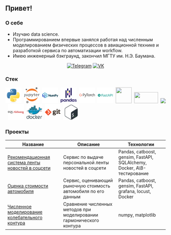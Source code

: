## Привет!

### О себе
- Изучаю data science.
- Программированием впервые занялся работая над численным моделированием физических процессов в авиационной технике и разработкой сервиса по автоматизации workflow.
- Имею инженерный бэкграунд, закончил МГТУ им. Н.Э. Баумана.

<div align="center">
  
  <a href="">[![Telegram](https://img.shields.io/badge/-Telegram-27A7E7?style=for-the-badge&logo=telegram)](https://t.me/Ivan_Litvinov_92)</a>
  <a href="">[![VK](https://img.shields.io/badge/VK-blue?logo=VK&logoColor=white&style=for-the-badge)](https://vk.com/ivan_litvinov)</a>

</div>

### Стек

<div>
<img src="https://raw.githubusercontent.com/devicons/devicon/1119b9f84c0290e0f0b38982099a2bd027a48bf1/icons/python/python-original.svg" width="50" height="50">&nbsp;
<img src="https://raw.githubusercontent.com/devicons/devicon/1119b9f84c0290e0f0b38982099a2bd027a48bf1/icons/jupyter/jupyter-original-wordmark.svg" width="50" height="50">&nbsp;
<img src="https://raw.githubusercontent.com/devicons/devicon/1119b9f84c0290e0f0b38982099a2bd027a48bf1/icons/numpy/numpy-original-wordmark.svg" height="50">&nbsp;
<img src="https://raw.githubusercontent.com/devicons/devicon/1119b9f84c0290e0f0b38982099a2bd027a48bf1/icons/pandas/pandas-original-wordmark.svg" height="50">&nbsp;
<img src="https://raw.githubusercontent.com/devicons/devicon/1119b9f84c0290e0f0b38982099a2bd027a48bf1/icons/pytorch/pytorch-original-wordmark.svg" height="50">&nbsp;
<img src="https://raw.githubusercontent.com/devicons/devicon/1119b9f84c0290e0f0b38982099a2bd027a48bf1/icons/fastapi/fastapi-plain-wordmark.svg" height="50">&nbsp;
<img src="https://cdn-icons-png.flaticon.com/512/5486/5486426.png" width="50" height="50">&nbsp;
<img src="https://github.com/Litvinov-Ivan/Litvinov-Ivan/assets/84906946/0bb6fe61-2828-4b26-979b-9ec3f54de370" width="75" height="35">&nbsp;
<img src="https://upload.wikimedia.org/wikipedia/commons/d/de/AirflowLogo.png" height="50">&nbsp;
<img src="https://raw.githubusercontent.com/devicons/devicon/1119b9f84c0290e0f0b38982099a2bd027a48bf1/icons/sqlalchemy/sqlalchemy-original-wordmark.svg"  height="50">&nbsp;
<img src="https://raw.githubusercontent.com/devicons/devicon/1119b9f84c0290e0f0b38982099a2bd027a48bf1/icons/docker/docker-original-wordmark.svg"  height="50">&nbsp;
<img src="https://raw.githubusercontent.com/devicons/devicon/1119b9f84c0290e0f0b38982099a2bd027a48bf1/icons/git/git-original-wordmark.svg" height="50">&nbsp;
<img src="https://raw.githubusercontent.com/devicons/devicon/1119b9f84c0290e0f0b38982099a2bd027a48bf1/icons/bash/bash-original.svg" height="50">&nbsp;
</div>

### Проекты

|Название        | Описание        | Технологии|
|----------------|-----------------|-----------|
|[Рекомендационная система ленты новостей в соцсети](https://github.com/Litvinov-Ivan/posts-feed-recsys)|Сервис по выдаче персональной ленты новостей в соцсети|Pandas, catboost, gensim, FastAPI, SQLAlchemy, Docker, A\B-тестирование |
|[Оценка стоимости автомобиля](https://github.com/Litvinov-Ivan/CarValuationService)|Сервис, оценивающий рыночную стоимость автомобиля по его данным|Pandas, catboost, gensim, FastAPI, grafana, locust, Docker|
|[Численное моделирование колебательного контура](https://github.com/Litvinov-Ivan/lc_oscillator_model)|Сравнение численных методов при моделировании гармонического контура|numpy, matplotlib|
